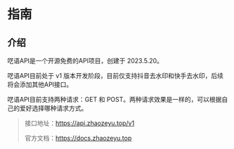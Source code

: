 # 指南

## 介绍

呓语API是一个开源免费的API项目，创建于 2023.5.20。

呓语API目前处于 v1 版本开发阶段，目前仅支持抖音去水印和快手去水印，后续将会添加其他API接口。

呓语API目前支持两种请求：GET 和 POST。两种请求效果是一样的，可以根据自己的爱好选择哪种请求方式。

>接口地址：https://api.zhaozeyu.top/v1
>
>官方文档：https://docs.zhaozeyu.top



